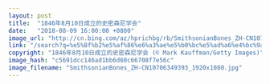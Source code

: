 ```yaml
---
layout: post
title:  "1846年8月10日成立的史密森尼学会"
date:   "2018-08-09 16:00:00 +0800"
image_url: "http://cn.bing.com/az/hprichbg/rb/SmithsonianBones_ZH-CN10706349393_1920x1080.jpg"
link: "/search?q=%e5%8f%b2%e5%af%86%e6%a3%ae%e5%b0%bc%e5%ad%a6%e4%bc%9a&form=hpcapt&mkt=zh-cn"
copyright: "1846年8月10日成立的史密森尼学会 (© Mark Kauffman/Getty Images)"
image_hash: "c5691dcc146ad1bb6d60c66708f7e56c"
image_filename: "SmithsonianBones_ZH-CN10706349393_1920x1080.jpg"
---
```

